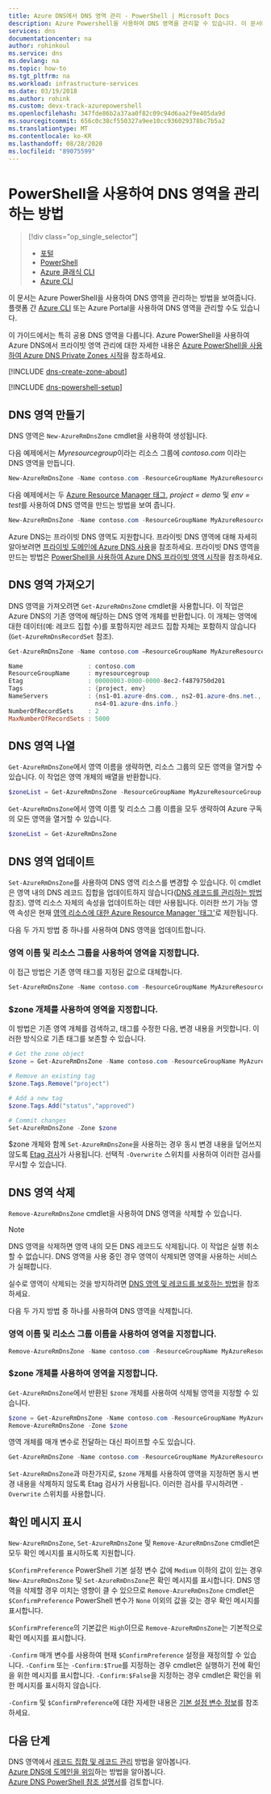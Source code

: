 ```yaml
---
title: Azure DNS에서 DNS 영역 관리 - PowerShell | Microsoft Docs
description: Azure Powershell을 사용하여 DNS 영역을 관리할 수 있습니다. 이 문서에서는 Azure DNS에서 DNS 영역을 업데이트, 삭제 및 만드는 방법을 설명합니다.
services: dns
documentationcenter: na
author: rohinkoul
ms.service: dns
ms.devlang: na
ms.topic: how-to
ms.tgt_pltfrm: na
ms.workload: infrastructure-services
ms.date: 03/19/2018
ms.author: rohink
ms.custom: devx-track-azurepowershell
ms.openlocfilehash: 347fde86b2a37aa0f82c09c94d6aa2f9e405da9d
ms.sourcegitcommit: 656c0c38cf550327a9ee10cc936029378bc7b5a2
ms.translationtype: MT
ms.contentlocale: ko-KR
ms.lasthandoff: 08/28/2020
ms.locfileid: "89075599"
---
```

# <a name="how-to-manage-dns-zones-using-powershell"></a>PowerShell을 사용하여 DNS 영역을 관리하는 방법

> [!div class="op_single_selector"]
> * [포털](dns-operations-dnszones-portal.md)
> * [PowerShell](dns-operations-dnszones.md)
> * [Azure 클래식 CLI](dns-operations-dnszones-cli-nodejs.md)
> * [Azure CLI](dns-operations-dnszones-cli.md)

이 문서는 Azure PowerShell을 사용하여 DNS 영역을 관리하는 방법을 보여줍니다. 플랫폼 간 [Azure CLI](dns-operations-dnszones-cli.md) 또는 Azure Portal을 사용하여 DNS 영역을 관리할 수도 있습니다.

이 가이드에서는 특히 공용 DNS 영역을 다룹니다. Azure PowerShell을 사용하여 Azure DNS에서 프라이빗 영역 관리에 대한 자세한 내용은 [Azure PowerShell을 사용하여 Azure DNS Private Zones 시작](private-dns-getstarted-powershell.md)을 참조하세요.

[!INCLUDE [dns-create-zone-about](../../includes/dns-create-zone-about-include.md)]

[!INCLUDE [dns-powershell-setup](../../includes/dns-powershell-setup-include.md)]


## <a name="create-a-dns-zone"></a>DNS 영역 만들기

DNS 영역은 `New-AzureRmDnsZone` cmdlet을 사용하여 생성됩니다.

다음 예제에서는 *Myresourcegroup*이라는 리소스 그룹에 *contoso.com* 이라는 DNS 영역을 만듭니다.

```powershell
New-AzureRmDnsZone -Name contoso.com -ResourceGroupName MyAzureResourceGroup
```

다음 예제에서는 두 [Azure Resource Manager 태그](dns-zones-records.md#tags), *project = demo* 및 *env = test*를 사용하여 DNS 영역을 만드는 방법을 보여 줍니다.

```powershell
New-AzureRmDnsZone -Name contoso.com -ResourceGroupName MyAzureResourceGroup -Tag @{ project="demo"; env="test" }
```

Azure DNS는 프라이빗 DNS 영역도 지원합니다.  프라이빗 DNS 영역에 대해 자세히 알아보려면 [프라이빗 도메인에 Azure DNS 사용](private-dns-overview.md)을 참조하세요. 프라이빗 DNS 영역을 만드는 방법은 [PowerShell을 사용하여 Azure DNS 프라이빗 영역 시작](./private-dns-getstarted-powershell.md)을 참조하세요.

## <a name="get-a-dns-zone"></a>DNS 영역 가져오기

DNS 영역을 가져오려면 `Get-AzureRmDnsZone` cmdlet을 사용합니다. 이 작업은 Azure DNS의 기존 영역에 해당하는 DNS 영역 개체를 반환합니다. 이 개체는 영역에 대한 데이터(예: 레코드 집합 수)를 포함하지만 레코드 집합 자체는 포함하지 않습니다(`Get-AzureRmDnsRecordSet` 참조).

```powershell
Get-AzureRmDnsZone -Name contoso.com –ResourceGroupName MyAzureResourceGroup

Name                  : contoso.com
ResourceGroupName     : myresourcegroup
Etag                  : 00000003-0000-0000-8ec2-f4879750d201
Tags                  : {project, env}
NameServers           : {ns1-01.azure-dns.com., ns2-01.azure-dns.net., ns3-01.azure-dns.org.,
                        ns4-01.azure-dns.info.}
NumberOfRecordSets    : 2
MaxNumberOfRecordSets : 5000
```

## <a name="list-dns-zones"></a>DNS 영역 나열

`Get-AzureRmDnsZone`에서 영역 이름을 생략하면, 리소스 그룹의 모든 영역을 열거할 수 있습니다. 이 작업은 영역 개체의 배열을 반환합니다.

```powershell
$zoneList = Get-AzureRmDnsZone -ResourceGroupName MyAzureResourceGroup
```

`Get-AzureRmDnsZone`에서 영역 이름 및 리소스 그룹 이름을 모두 생략하여 Azure 구독의 모든 영역을 열거할 수 있습니다.

```powershell
$zoneList = Get-AzureRmDnsZone
```

## <a name="update-a-dns-zone"></a>DNS 영역 업데이트

`Set-AzureRmDnsZone`를 사용하여 DNS 영역 리소스를 변경할 수 있습니다. 이 cmdlet은 영역 내의 DNS 레코드 집합을 업데이트하지 않습니다([DNS 레코드를 관리하는 방법](dns-operations-recordsets.md)참조). 영역 리소스 자체의 속성을 업데이트하는 데만 사용됩니다. 이러한 쓰기 가능 영역 속성은 현재 [영역 리소스에 대한 Azure Resource Manager '태그'](dns-zones-records.md#tags)로 제한됩니다.

다음 두 가지 방법 중 하나를 사용하여 DNS 영역을 업데이트합니다.

### <a name="specify-the-zone-using-the-zone-name-and-resource-group"></a>영역 이름 및 리소스 그룹을 사용하여 영역을 지정합니다.

이 접근 방법은 기존 영역 태그를 지정된 값으로 대체합니다.

```powershell
Set-AzureRmDnsZone -Name contoso.com -ResourceGroupName MyAzureResourceGroup -Tag @{ project="demo"; env="test" }
```

### <a name="specify-the-zone-using-a-zone-object"></a>$zone 개체를 사용하여 영역을 지정합니다.

이 방법은 기존 영역 개체를 검색하고, 태그를 수정한 다음, 변경 내용을 커밋합니다. 이러한 방식으로 기존 태그를 보존할 수 있습니다.

```powershell
# Get the zone object
$zone = Get-AzureRmDnsZone -Name contoso.com -ResourceGroupName MyAzureResourceGroup

# Remove an existing tag
$zone.Tags.Remove("project")

# Add a new tag
$zone.Tags.Add("status","approved")

# Commit changes
Set-AzureRmDnsZone -Zone $zone
```

$zone 개체와 함께 `Set-AzureRmDnsZone`을 사용하는 경우 동시 변경 내용을 덮어쓰지 않도록 [Etag 검사](dns-zones-records.md#etags)가 사용됩니다. 선택적 `-Overwrite` 스위치를 사용하여 이러한 검사를 무시할 수 있습니다.

## <a name="delete-a-dns-zone"></a>DNS 영역 삭제

`Remove-AzureRmDnsZone` cmdlet을 사용하여 DNS 영역을 삭제할 수 있습니다.

> [!NOTE]
> DNS 영역을 삭제하면 영역 내의 모든 DNS 레코드도 삭제됩니다. 이 작업은 실행 취소할 수 없습니다. DNS 영역을 사용 중인 경우 영역이 삭제되면 영역을 사용하는 서비스가 실패합니다.
>
>실수로 영역이 삭제되는 것을 방지하려면 [DNS 영역 및 레코드를 보호하는 방법](dns-protect-zones-recordsets.md)을 참조하세요.


다음 두 가지 방법 중 하나를 사용하여 DNS 영역을 삭제합니다.

### <a name="specify-the-zone-using-the-zone-name-and-resource-group-name"></a>영역 이름 및 리소스 그룹 이름을 사용하여 영역을 지정합니다.

```powershell
Remove-AzureRmDnsZone -Name contoso.com -ResourceGroupName MyAzureResourceGroup
```

### <a name="specify-the-zone-using-a-zone-object"></a>$zone 개체를 사용하여 영역을 지정합니다.

`Get-AzureRmDnsZone`에서 반환된 `$zone` 개체를 사용하여 삭제될 영역을 지정할 수 있습니다.

```powershell
$zone = Get-AzureRmDnsZone -Name contoso.com -ResourceGroupName MyAzureResourceGroup
Remove-AzureRmDnsZone -Zone $zone
```

영역 개체를 매개 변수로 전달하는 대신 파이프할 수도 있습니다.

```powershell
Get-AzureRmDnsZone -Name contoso.com -ResourceGroupName MyAzureResourceGroup | Remove-AzureRmDnsZone

```

`Set-AzureRmDnsZone`과 마찬가지로, `$zone` 개체를 사용하여 영역을 지정하면 동시 변경 내용을 삭제하지 않도록 Etag 검사가 사용됩니다. 이러한 검사를 무시하려면 `-Overwrite` 스위치를 사용합니다.

## <a name="confirmation-prompts"></a>확인 메시지 표시

`New-AzureRmDnsZone`, `Set-AzureRmDnsZone` 및 `Remove-AzureRmDnsZone` cmdlet은 모두 확인 메시지를 표시하도록 지원합니다.

`$ConfirmPreference` PowerShell 기본 설정 변수 값에 `Medium` 이하의 값이 있는 경우 `New-AzureRmDnsZone` 및 `Set-AzureRmDnsZone`은 확인 메시지를 표시합니다. DNS 영역을 삭제할 경우 미치는 영향이 클 수 있으므로 `Remove-AzureRmDnsZone` cmdlet은 `$ConfirmPreference` PowerShell 변수가 `None` 이외의 값을 갖는 경우 확인 메시지를 표시합니다.

`$ConfirmPreference`의 기본값은 `High`이므로 `Remove-AzureRmDnsZone`는 기본적으로 확인 메시지를 표시합니다.

`-Confirm` 매개 변수를 사용하여 현재 `$ConfirmPreference` 설정을 재정의할 수 있습니다. `-Confirm` 또는 `-Confirm:$True`를 지정하는 경우 cmdlet은 실행하기 전에 확인을 위한 메시지를 표시합니다. `-Confirm:$False`을 지정하는 경우 cmdlet은 확인을 위한 메시지를 표시하지 않습니다.

`-Confirm` 및 `$ConfirmPreference`에 대한 자세한 내용은 [기본 설정 변수 정보](/powershell/module/microsoft.powershell.core/about/about_preference_variables)를 참조하세요.

## <a name="next-steps"></a>다음 단계

DNS 영역에서 [레코드 집합 및 레코드 관리](dns-operations-recordsets.md) 방법을 알아봅니다.
<br>
[Azure DNS에 도메인을 위임](dns-domain-delegation.md)하는 방법을 알아봅니다.
<br>
[Azure DNS PowerShell 참조 설명서](/powershell/module/azurerm.dns)를 검토합니다.

